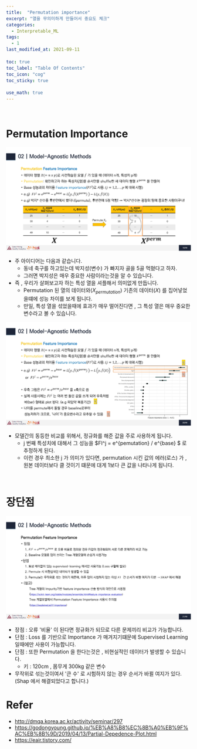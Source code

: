 ```yaml
---
title:  "Permutation importance"
excerpt: "열을 무의미하게 만들어서 중요도 체크"
categories:
  - Interpretable_ML
tags:
  - 1
last_modified_at: 2021-09-11

toc: true
toc_label: "Table Of Contents"
toc_icon: "cog"
toc_sticky: true

use_math: true
---
```


<br>

# Permutation Importance

![jpg](/assets/images/ML/1_19.jpg)

- 주 아이디어는 다음과 같습니다. 
  - 동네 축구를 하고있는데 박지성(변수) 가 빠지자 골을 5골 먹혔다고 하자.
  - 그러면 박지성은 매우 중요한 사람이라는것을 알 수 있습니다. 
- 즉 , 우리가 살펴보고자 하는 특성 열을 셔플해서 의미없게 만듭니다. 
  - Permutation 된 열의 데이터와($X_{permutation}$) 기존의 데이터($X$) 를 집어넣었을떄에 성능 차이를 보게 됩니다. 
  - 만일, 특성 열을 섞었을때에 효과가 매우 떨어진다면 , 그 특성 열은 매우 중요한 변수라고 볼 수 있습니다. 

![jpg](/assets/images/ML/1_20.jpg)

- 모델간의 동등한 비교를 위해서, 정규화를 해준 값을 주로 사용하게 됩니다. 
  - j 번째 특성치에 대해서 그 성능을 $FI^j = e^{pemutation} / e^{base} $ 로 추정하게 된다. 
  - 이런 경우 최소한 j 가 의미가 있다면, permutation 시킨 값의 에러(로스) 가 , 원본 데이터보다 클 것이기 떄문에 대게 1보다 큰 값을 나타나게 됩니다. 

<br>

# 장단점 

![jpg](/assets/images/ML/1_21.jpg)

- 장점 : 오류 '비율' 이 된다면 정규화가 되므로 다른 문제끼리 비교가 가능합니다. 
- 단점 : Loss 를 기반으로 Importance 가 매겨지기떄문에 Supervised Learning 일때에만 사용이 가능합니다. 
- 단점 : 또한 Permutation 을 한다는것은 , 비현실적인 데이터가 발생할 수 있습니다.
  - 키 : 120cm , 몸무게 300kg 같은 변수
- 무작위로 섞는것이여서 '큰 수' 로 시험하지 않는 경우 순서가 바뀔 여지가 있다. (Shap 에서 해결되었다고 합니다.)

# Refer

- http://dmqa.korea.ac.kr/activity/seminar/297
- https://godongyoung.github.io/%EB%A8%B8%EC%8B%A0%EB%9F%AC%EB%8B%9D/2019/04/13/Partial-Depedence-Plot.html
- https://eair.tistory.com/

